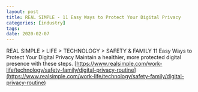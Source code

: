 ```yaml
---
layout: post
title: REAL SIMPLE - 11 Easy Ways to Protect Your Digital Privacy
categories: [industry]
tags:
date: 2020-02-07
---
```


REAL SIMPLE > LIFE > TECHNOLOGY > SAFETY & FAMILY
11 Easy Ways to Protect Your Digital Privacy
Maintain a healthier, more protected digital presence with these steps.
[https://www.realsimple.com/work-life/technology/safety-family/digital-privacy-routine](https://www.realsimple.com/work-life/technology/safety-family/digital-privacy-routine)
